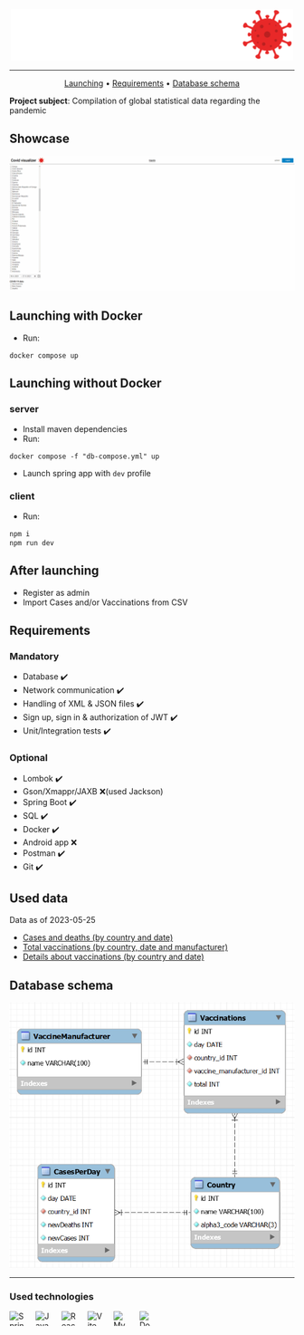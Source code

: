 <div align="center">

<picture>
    <source  media="(prefers-color-scheme: light)" srcset="./assets/logo-dark.svg">
    <img width="500px" src="./assets/logo-light.svg" alt="app logo">
</picture>

---

[Launching](#launching-with-docker) • [Requirements](#requirements) • [Database schema](#database-schema)

</div>

**Project subject**: Compilation of global statistical data regarding the pandemic

## Showcase

![Showcase](./assets/showcase.gif)

## Launching with Docker

-   Run:

```
docker compose up
```

## Launching without Docker

### server

-   Install maven dependencies
-   Run:

```
docker compose -f "db-compose.yml" up
```

-   Launch spring app with `dev` profile

### client

-   Run:

```
npm i
npm run dev
```

## After launching

-   Register as admin
-   Import Cases and/or Vaccinations from CSV

## Requirements

### Mandatory

-   Database ✔️
-   Network communication ✔️
-   Handling of XML & JSON files ✔️
-   Sign up, sign in & authorization of JWT ✔️
-   Unit/Integration tests ✔️

### Optional

-   Lombok ✔️
-   Gson/Xmappr/JAXB ❌(used Jackson)
-   Spring Boot ✔️
-   SQL ✔️
-   Docker ✔️
-   Android app ❌
-   Postman ✔️
-   Git ✔️

## Used data

Data as of 2023-05-25

-   [Cases and deaths (by country and date)](https://github.com/owid/covid-19-data/blob/master/public/data/cases_deaths/full_data.csv)
-   [Total vaccinations (by country, date and manufacturer)](https://github.com/owid/covid-19-data/blob/master/public/data/vaccinations/vaccinations-by-manufacturer.csv)
-   [Details about vaccinations (by country and date)](https://github.com/owid/covid-19-data/blob/master/public/data/vaccinations/vaccinations.csv)

## Database schema

![Diagram](./assets/diagram.png)

---

### Used technologies

[<img align="left" width="26" height="26" alt="Spring" src="https://api.iconify.design/logos:spring-icon.svg" style="padding: 0 20px 16px 0">](https://spring.io)
[<img align="left" width="26" height="26" alt="Java" src="https://api.iconify.design/logos:java.svg" style="padding: 0 20px 16px 0">](https://www.java.com)
[<img align="left" width="26" height="26" alt="React" src="https://api.iconify.design/devicon:react.svg" style="padding: 0 20px 16px 0">](https://react.dev)
[<img align="left" width="26" height="26" alt="Vite" src="https://api.iconify.design/devicon:vitejs.svg" style="padding: 0 20px 16px 0">](https://vitejs.dev/)
[<img align="left" width="26" height="26" alt="MySQL" src="https://api.iconify.design/devicon:mysql.svg" style="padding: 0 20px 16px 0">](https://www.mysql.com)
[<img align="left" width="26" height="26" alt="Docker" src="https://api.iconify.design/logos:docker-icon.svg" style="padding: 0 20px 16px 0">](https://www.docker.com)
